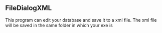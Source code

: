 ## FileDialogXML
This program can edit your database and save it to a xml file. The xml file will be saved in the same folder in which your exe is